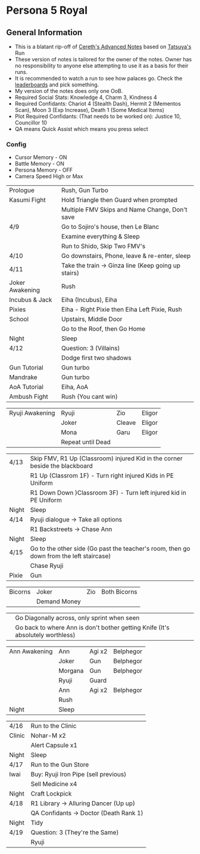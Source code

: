 # Persona 5 Royal

## General Information
  * This is a blatant rip-off of [Cereth's Advanced Notes][1] based on [Tatsuya's][2] Run
  * These version of notes is tailored for the owner of the notes. Owner has no responsibility to anyone else attempting to use it as a basis for their runs.
  * It is recommended to watch a run to see how palaces go. Check the [leaderboards][3] and pick something.
  * My version of the notes does only one OoB.
  * Required Social Stats: Knowledge 4, Charm 3, Kindness 4
  * Required Confidants: Chariot 4 (Stealth Dash), Hermit 2 (Mementos Scan), Moon 3 (Exp Increase), Death 1 (Some Medical Items)
  * Plot Required Confidants: (That needs to be worked on): Justice 10, Councillor 10
  * QA means Quick Assist which means you press select

### Config
  * Cursor Memory - ON
  * Battle Memory - ON
  * Persona Memory - OFF
  * Camera Speed High or Max

| | |
|---|---|
| Prologue | Rush, Gun Turbo |
| Kasumi Fight | Hold Triangle then Guard when prompted |
| | Multiple FMV Skips and Name Change, Don't save |
| 4/9 | Go to Sojiro's house, then Le Blanc |
| | Examine everything & Sleep |
| | Run to Shido, Skip Two FMV's |
| 4/10 | Go downstairs, Phone, leave & re-enter, sleep |
| 4/11 | Take the train -> Ginza line (Keep going up stairs) |
| Joker Awakening | Rush |
| Incubus & Jack | Eiha (Incubus), Eiha |
| Pixies | Eiha - Right Pixie then Eiha Left Pixie, Rush |
| School | Upstairs, Middle Door |
| | Go to the Roof, then Go Home |
| Night | Sleep |
| 4/12 | Question: 3 (Villains)
| | Dodge first two shadows
| Gun Tutorial | Gun turbo |
| Mandrake | Gun turbo |
| AoA Tutorial | Eiha, AoA |
| Ambush Fight | Rush (You cant win) |

| | | | |
|---|---|---|---|
| Ryuji Awakening | Ryuji | Zio | Eligor |
| | Joker | Cleave | Eligor |
| | Mona | Garu | Eligor |
| | Repeat until Dead |

| | |
|---|---|
| 4/13 | Skip FMV, R1 Up (Classroom) injured Kid in the corner beside the blackboard |
| | R1 Up (Classrom 1F) - Turn right injured Kids in PE Uniform
| | R1 Down Down )Classroom 3F) - Turn left injured kid in PE Uniform
| Night | Sleep |
| 4/14 | Ryuji dialogue -> Take all options |
| | R1 Backstreets -> Chase Ann | 
| Night | Sleep |
| 4/15 | Go to the other side (Go past the teacher's room, then go down from the left staircase) |
| | Chase Ryuji |
| Pixie | Gun |

| | | | |
|---|---|---|---|
| Bicorns | Joker | Zio | Both Bicorns |
| | Demand Money |

| | |
|---|---|
| | Go Diagonally across, only sprint when seen |
| | Go back to where Ann is don't bother getting Knife (It's absolutely worthless) |

| | | | |
|---|---|---|---|
| Ann Awakening | Ann | Agi x2 | Belphegor |
| | Joker | Gun | Belphegor |
| | Morgana | Gun | Belphegor |
| | Ryuji | Guard |
| | Ann | Agi x2 | Belphegor |
| | Rush |
| Night | Sleep |

| | |
|---|---|
| 4/16 | Run to the Clinic | Talk to Takemi |
| Clinic | Nohar-M x2 | 
| | Alert Capsule x1 |
| Night | Sleep |
| 4/17 | Run to the Gun Store |
| Iwai | Buy: Ryuji Iron Pipe (sell previous) |
| | Sell Medicine x4 |
| Night | Craft Lockpick |
| 4/18 | R1 Library -> Alluring Dancer (Up up)
| | QA Confidants -> Doctor (Death Rank 1)
| Night | Tidy |
| 4/19 | Question: 3 (They're the Same)
| | Ryuji 

  [1]: https://bit.ly/p5r-advanced
  [2]: https://twitch.tv/tatsuyaact
  [3]: https://speedrun.com/p5r